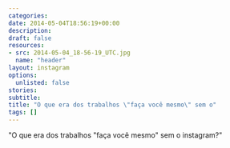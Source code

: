 ```yaml
---
categories:
date: 2014-05-04T18:56:19+00:00
description:
draft: false
resources:
- src: 2014-05-04_18-56-19_UTC.jpg
  name: "header"
layout: instagram
options:
  unlisted: false
stories:
subtitle:
title: "O que era dos trabalhos \"faça você mesmo\" sem o"
tags: []
---
```


"O que era dos trabalhos \"faça você mesmo\" sem o instagram?"
